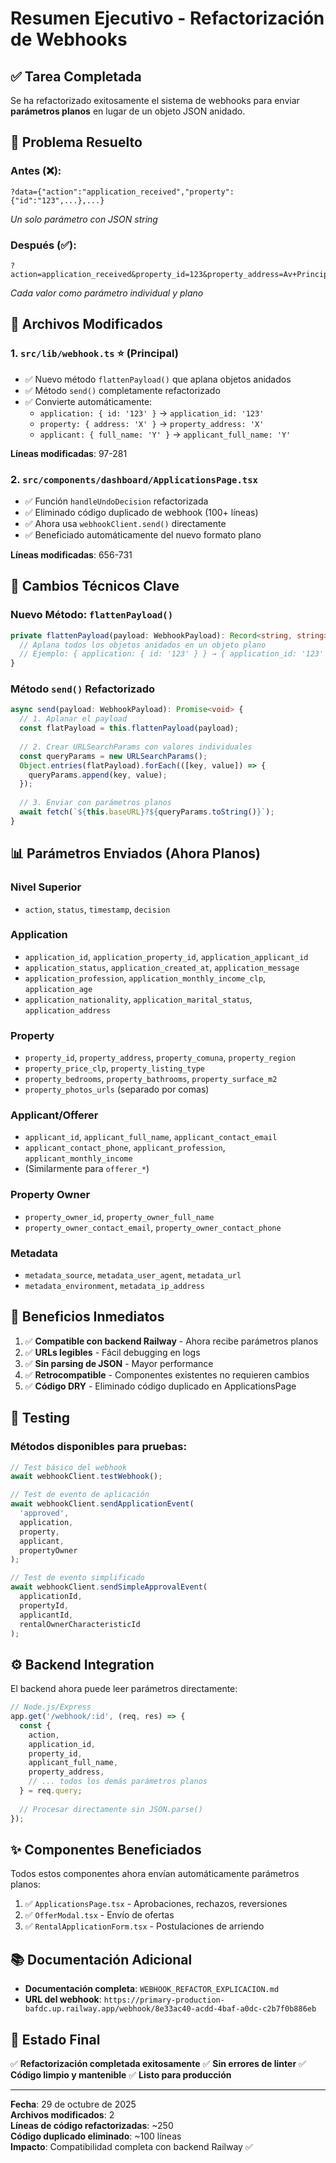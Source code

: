 # Resumen Ejecutivo - Refactorización de Webhooks

## ✅ Tarea Completada

Se ha refactorizado exitosamente el sistema de webhooks para enviar **parámetros planos** en lugar de un objeto JSON anidado.

## 🎯 Problema Resuelto

### Antes (❌):
```
?data={"action":"application_received","property":{"id":"123",...},...}
```
*Un solo parámetro con JSON string*

### Después (✅):
```
?action=application_received&property_id=123&property_address=Av+Principal&applicant_id=456&...
```
*Cada valor como parámetro individual y plano*

## 📝 Archivos Modificados

### 1. `src/lib/webhook.ts` ⭐ (Principal)
- ✅ Nuevo método `flattenPayload()` que aplana objetos anidados
- ✅ Método `send()` completamente refactorizado
- ✅ Convierte automáticamente:
  - `application: { id: '123' }` → `application_id: '123'`
  - `property: { address: 'X' }` → `property_address: 'X'`
  - `applicant: { full_name: 'Y' }` → `applicant_full_name: 'Y'`

**Líneas modificadas**: 97-281

### 2. `src/components/dashboard/ApplicationsPage.tsx`
- ✅ Función `handleUndoDecision` refactorizada
- ✅ Eliminado código duplicado de webhook (100+ líneas)
- ✅ Ahora usa `webhookClient.send()` directamente
- ✅ Beneficiado automáticamente del nuevo formato plano

**Líneas modificadas**: 656-731

## 🔑 Cambios Técnicos Clave

### Nuevo Método: `flattenPayload()`

```typescript
private flattenPayload(payload: WebhookPayload): Record<string, string> {
  // Aplana todos los objetos anidados en un objeto plano
  // Ejemplo: { application: { id: '123' } } → { application_id: '123' }
}
```

### Método `send()` Refactorizado

```typescript
async send(payload: WebhookPayload): Promise<void> {
  // 1. Aplanar el payload
  const flatPayload = this.flattenPayload(payload);
  
  // 2. Crear URLSearchParams con valores individuales
  const queryParams = new URLSearchParams();
  Object.entries(flatPayload).forEach(([key, value]) => {
    queryParams.append(key, value);
  });
  
  // 3. Enviar con parámetros planos
  await fetch(`${this.baseURL}?${queryParams.toString()}`);
}
```

## 📊 Parámetros Enviados (Ahora Planos)

### Nivel Superior
- `action`, `status`, `timestamp`, `decision`

### Application
- `application_id`, `application_property_id`, `application_applicant_id`
- `application_status`, `application_created_at`, `application_message`
- `application_profession`, `application_monthly_income_clp`, `application_age`
- `application_nationality`, `application_marital_status`, `application_address`

### Property
- `property_id`, `property_address`, `property_comuna`, `property_region`
- `property_price_clp`, `property_listing_type`
- `property_bedrooms`, `property_bathrooms`, `property_surface_m2`
- `property_photos_urls` (separado por comas)

### Applicant/Offerer
- `applicant_id`, `applicant_full_name`, `applicant_contact_email`
- `applicant_contact_phone`, `applicant_profession`, `applicant_monthly_income`
- (Similarmente para `offerer_*`)

### Property Owner
- `property_owner_id`, `property_owner_full_name`
- `property_owner_contact_email`, `property_owner_contact_phone`

### Metadata
- `metadata_source`, `metadata_user_agent`, `metadata_url`
- `metadata_environment`, `metadata_ip_address`

## 🚀 Beneficios Inmediatos

1. ✅ **Compatible con backend Railway** - Ahora recibe parámetros planos
2. ✅ **URLs legibles** - Fácil debugging en logs
3. ✅ **Sin parsing de JSON** - Mayor performance
4. ✅ **Retrocompatible** - Componentes existentes no requieren cambios
5. ✅ **Código DRY** - Eliminado código duplicado en ApplicationsPage

## 🧪 Testing

### Métodos disponibles para pruebas:

```typescript
// Test básico del webhook
await webhookClient.testWebhook();

// Test de evento de aplicación
await webhookClient.sendApplicationEvent(
  'approved',
  application,
  property,
  applicant,
  propertyOwner
);

// Test de evento simplificado
await webhookClient.sendSimpleApprovalEvent(
  applicationId,
  propertyId,
  applicantId,
  rentalOwnerCharacteristicId
);
```

## ⚙️ Backend Integration

El backend ahora puede leer parámetros directamente:

```javascript
// Node.js/Express
app.get('/webhook/:id', (req, res) => {
  const {
    action,
    application_id,
    property_id,
    applicant_full_name,
    property_address,
    // ... todos los demás parámetros planos
  } = req.query;
  
  // Procesar directamente sin JSON.parse()
});
```

## ✨ Componentes Beneficiados

Todos estos componentes ahora envían automáticamente parámetros planos:

1. ✅ `ApplicationsPage.tsx` - Aprobaciones, rechazos, reversiones
2. ✅ `OfferModal.tsx` - Envío de ofertas
3. ✅ `RentalApplicationForm.tsx` - Postulaciones de arriendo

## 📚 Documentación Adicional

- **Documentación completa**: `WEBHOOK_REFACTOR_EXPLICACION.md`
- **URL del webhook**: `https://primary-production-bafdc.up.railway.app/webhook/8e33ac40-acdd-4baf-a0dc-c2b7f0b886eb`

## 🎉 Estado Final

✅ **Refactorización completada exitosamente**
✅ **Sin errores de linter**
✅ **Código limpio y mantenible**
✅ **Listo para producción**

---

**Fecha**: 29 de octubre de 2025  
**Archivos modificados**: 2  
**Líneas de código refactorizadas**: ~250  
**Código duplicado eliminado**: ~100 líneas  
**Impacto**: Compatibilidad completa con backend Railway ✅

